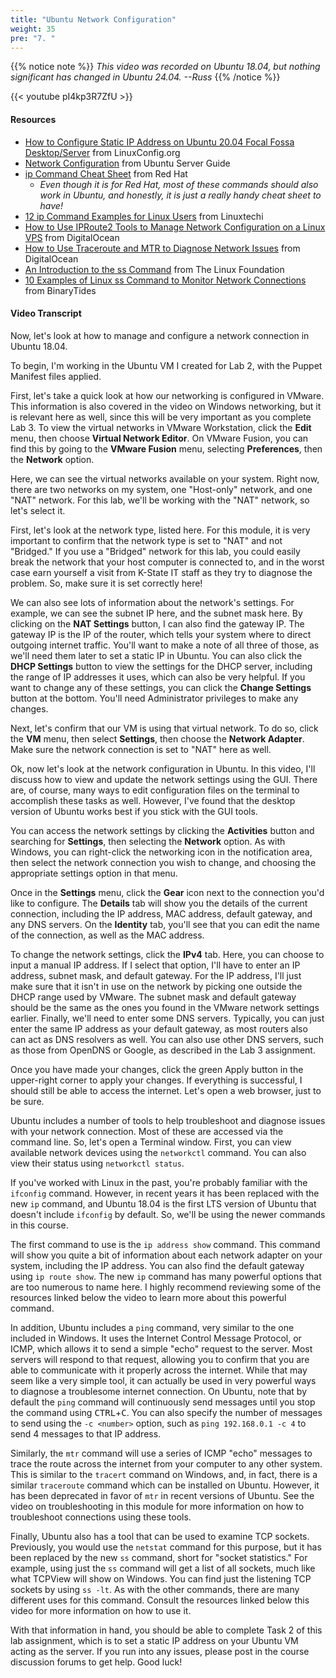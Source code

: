 ```yaml
---
title: "Ubuntu Network Configuration"
weight: 35
pre: "7. "
---
```


{{% notice note %}}
_This video was recorded on Ubuntu 18.04, but nothing significant has changed in Ubuntu 24.04. --Russ_
{{% /notice %}}

{{< youtube pI4kp3R7ZfU >}}

#### Resources

* [How to Configure Static IP Address on Ubuntu 20.04 Focal Fossa Desktop/Server](https://linuxconfig.org/how-to-configure-static-ip-address-on-ubuntu-20-04-focal-fossa-desktop-server) from LinuxConfig.org
* [Network Configuration](https://ubuntu.com/server/docs/network-configuration) from Ubuntu Server Guide
* [ip Command Cheat Sheet](https://access.redhat.com/sites/default/files/attachments/rh_ip_command_cheatsheet_1214_jcs_print.pdf) from Red Hat
  - _Even though it is for Red Hat, most of these commands should also work in Ubuntu, and honestly, it is just a really handy cheat sheet to have!_
* [12 ip Command Examples for Linux Users](https://www.linuxtechi.com/ip-command-examples-for-linux-users/) from Linuxtechi
* [How to Use IPRoute2 Tools to Manage Network Configuration on a Linux VPS](https://www.digitalocean.com/community/tutorials/how-to-use-iproute2-tools-to-manage-network-configuration-on-a-linux-vps#how-to-configure-network-interfaces-and-addresses) from DigitalOcean
* [How to Use Traceroute and MTR to Diagnose Network Issues](https://www.digitalocean.com/community/tutorials/how-to-use-traceroute-and-mtr-to-diagnose-network-issues) from DigitalOcean
* [An Introduction to the ss Command](https://www.linux.com/learn/intro-to-linux/2017/7/introduction-ss-command) from The Linux Foundation
* [10 Examples of Linux ss Command to Monitor Network Connections](https://www.binarytides.com/linux-ss-command/) from BinaryTides

#### Video Transcript

Now, let's look at how to manage and configure a network connection in Ubuntu 18.04.

To begin, I'm working in the Ubuntu VM I created for Lab 2, with the Puppet Manifest files applied.

First, let's take a quick look at how our networking is configured in VMware. This information is also covered in the video on Windows networking, but it is relevant here as well, since this will be very important as you complete Lab 3. To view the virtual networks in VMware Workstation, click the **Edit** menu, then choose **Virtual Network Editor**. On VMware Fusion, you can find this by going to the **VMware Fusion** menu, selecting **Preferences**, then the **Network** option.

Here, we can see the virtual networks available on your system. Right now, there are two networks on my system, one "Host-only" network, and one "NAT" network. For this lab, we'll be working with the "NAT" network, so let's select it.

First, let's look at the network type, listed here. For this module, it is very important to confirm that the network type is set to "NAT" and not "Bridged." If you use a "Bridged" network for this lab, you could easily break the network that your host computer is connected to, and in the worst case earn yourself a visit from K-State IT staff as they try to diagnose the problem. So, make sure it is set correctly here!

We can also see lots of information about the network's settings. For example, we can see the subnet IP here, and the subnet mask here. By clicking on the **NAT Settings** button, I can also find the gateway IP. The gateway IP is the IP of the router, which tells your system where to direct outgoing internet traffic. You'll want to make a note of all three of those, as we'll need them later to set a static IP in Ubuntu. You can also click the **DHCP Settings** button to view the settings for the DHCP server, including the range of IP addresses it uses, which can also be very helpful. If you want to change any of these settings, you can click the **Change Settings** button at the bottom. You'll need Administrator privileges to make any changes.

Next, let's confirm that our VM is using that virtual network. To do so, click the **VM** menu, then select **Settings**, then choose the **Network Adapter**. Make sure the network connection is set to "NAT" here as well.

Ok, now let's look at the network configuration in Ubuntu. In this video, I'll discuss how to view and update the network settings using the GUI. There are, of course, many ways to edit configuration files on the terminal to accomplish these tasks as well. However, I've found that the desktop version of Ubuntu works best if you stick with the GUI tools.

You can access the network settings by clicking the **Activities** button and searching for **Settings**, then selecting the **Network** option. As with Windows, you can right-click the networking icon in the notification area, then select the network connection you wish to change, and choosing the appropriate settings option in that menu.

Once in the **Settings** menu, click the **Gear** icon next to the connection you'd like to configure. The **Details** tab will show you the details of the current connection, including the IP address, MAC address, default gateway, and any DNS servers. On the **Identity** tab, you'll see that you can edit the name of the connection, as well as the MAC address.

To change the network settings, click the **IPv4** tab. Here, you can choose to input a manual IP address. If I select that option, I'll have to enter an IP address, subnet mask, and default gateway. For the IP address, I'll just make sure that it isn't in use on the network by picking one outside the DHCP range used by VMware. The subnet mask and default gateway should be the same as the ones you found in the VMware network settings earlier. Finally, we'll need to enter some DNS servers. Typically, you can just enter the same IP address as your default gateway, as most routers also can act as DNS resolvers as well. You can also use other DNS servers, such as those from OpenDNS or Google, as described in the Lab 3 assignment.

Once you have made your changes, click the green Apply button in the upper-right corner to apply your changes. If everything is successful, I should still be able to access the internet. Let's open a web browser, just to be sure.

Ubuntu includes a number of tools to help troubleshoot and diagnose issues with your network connection. Most of these are accessed via the command line. So, let's open a Terminal window. First, you can view available network devices using the `networkctl` command. You can also view their status using `networkctl status`.

If you've worked with Linux in the past, you're probably familiar with the `ifconfig` command. However, in recent years it has been replaced with the new `ip` command, and Ubuntu 18.04 is the first LTS version of Ubuntu that doesn't include `ifconfig` by default. So, we'll be using the newer commands in this course.

The first command to use is the `ip address show` command. This command will show you quite a bit of information about each network adapter on your system, including the IP address. You can also find the default gateway using `ip route show`. The new `ip` command has many powerful options that are too numerous to name here. I highly recommend reviewing some of the resources linked below the video to learn more about this powerful command.

In addition, Ubuntu includes a `ping` command, very similar to the one included in Windows. It uses the Internet Control Message Protocol, or ICMP, which allows it to send a simple "echo" request to the server. Most servers will respond to that request, allowing you to confirm that you are able to communicate with it properly across the internet. While that may seem like a very simple tool, it can actually be used in very powerful ways to diagnose a troublesome internet connection. On Ubuntu, note that by default the `ping` command will continuously send messages until you stop the command using <kbd>CTRL</kbd>+<kbd>C</kbd>. You can also specify the number of messages to send using the `-c <number>` option, such as `ping 192.168.0.1 -c 4` to send 4 messages to that IP address.

Similarly, the `mtr` command will use a series of ICMP "echo" messages to trace the route across the internet from your computer to any other system. This is similar to the `tracert` command on Windows, and, in fact, there is a similar `traceroute` command which can be installed on Ubuntu. However, it has been deprecated in favor of `mtr` in recent versions of Ubuntu. See the video on troubleshooting in this module for more information on how to troubleshoot connections using these tools.

Finally, Ubuntu also has a tool that can be used to examine TCP sockets. Previously, you would use the `netstat` command for this purpose, but it has been replaced by the new `ss` command, short for "socket statistics." For example, using just the `ss` command will get a list of all sockets, much like what TCPView will show on Windows. You can find just the listening TCP sockets by using `ss -lt`. As with the other commands, there are many different uses for this command. Consult the resources linked below this video for more information on how to use it.

With that information in hand, you should be able to complete Task 2 of this lab assignment, which is to set a static IP address on your Ubuntu VM acting as the server. If you run into any issues, please post in the course discussion forums to get help. Good luck!
